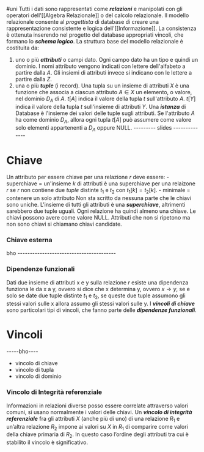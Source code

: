 #uni 
Tutti i dati sono rappresentati  come ___relazioni___ e manipolati con gli operatori dell'[[Algebra Relazionale]] o del calcolo relazionale.
Il modello relazionale consente al _progettista_ di database di creare una rappresentazione consistente e logica dell'[[Informazione]]. La consistenza è ottenuta inserendo nel progetto del database appropriati vincoli, che formano lo ___schema logico___. 
La struttura base del modello relazionale è costituita da:
1. uno o più ___attributi___ o campi dato. Ogni campo dato ha un tipo e quindi un dominio. I nomi attributo vengono indicati con lettere dell'alfabeto a partire dalla $A$. Gli insiemi di attributi invece si indicano con le lettere a partire dalla $Z$. 
2. una o più ___tuple___ (i record). Una  tupla su un insieme di attributi $X$ è una funzione che associa a ciascun attributo $A \in X$ un elemento, o valore, nel dominio $D_A$ di $A$.
$t[A]$ indica il valore della tupla $t$ sull'attributo $A$. 
$t[Y]$ indica il valore della tupla $t$ sull'insieme di attributi $Y$. 
Una ___istanza___ di Database è l'insieme dei valori delle tuple sugli attributi.
Se l'attributo $A$ ha come dominio $D_A$, allora ogni tupla $t[A]$ può assumere come valore solo elementi appartenenti a $D_A$ oppure NULL. 
--------- slides --------------
# Chiave
Un attributo per essere chiave per una relazione $r$ deve essere: 
	- superchiave = un'insieme $k$ di attributi è una superchiave per una relaizone $r$ se $r$ non contiene due _tuple_ distinte $t_1$ e $t_2$ con $t_1[k] = t_2[k]$.
	- minimale = contenere un solo attributo
Non sta scritto da nessuna parte che le chiavi sono uniche.
L'insieme di tutti gli attributi è una ___superchiave___, altrimenti sarebbero due tuple uguali. Ogni relazione ha quindi almeno una chiave.
Le chiavi possono avere come valore NULL.
Attributi che non si ripetono ma non sono chiavi si chiamano chiavi candidate.
### Chiave esterna
bho ----------------------------------------
### Dipendenze funzionali 
Dati due insieme di attributi x e y sulla relazione $r$ esiste una dipendenza funziona le da x a y, ovvero si dice che x determina y, ovvero $x \to y$, se e solo se date due tuple distinte $t_1$ e $t_2$, se queste due tuple assumono gli stessi valori sulle x allora assumo gli stessi valori sulle y. 
I ___vincoli di chiave___ sono particolari tipi di vincoli, che fanno parte delle ___dipendenze funzionali___.
# Vincoli
-----bho----
- vincolo di chiave
- vincolo di tupla
- vincolo di dominio
### Vincolo di Integrità referenziale
Informazioni in relazioni diverse posso essere correlate
attraverso valori comuni, si usano normalmente i valori delle chiavi.
Un ___vincolo di integrità referenziale___ fra gli attributi $X$
(anche più di uno) di una relazione $R_1$ e un’altra
relazione $R_2$ impone ai valori su $X$ in $R_1$ di comparire
come valori della chiave primaria di $R_2$. In questo caso l’ordine degli attributi tra
cui è stabilito il vincolo è significativo.